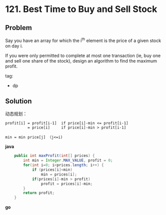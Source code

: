 # 121. Best Time to Buy and Sell Stock

## Problem

Say you have an array for which the i<sup>th</sup> element is the price of a given stock on day i.

If you were only permitted to complete at most one transaction (ie, buy one and sell one share of the stock), design an algorithm to find the maximum profit.

tag:
- dp

## Solution
动态规划：
```
profit[i] = profit[i-1]  if price[i]-min <= profit[i-1]
          = price[i]     if price[i]-min > profit[i-1]

min = min price[j] （j<=i)
``` 
**java**
```java
    public int maxProfit(int[] prices) {
        int min = Integer.MAX_VALUE, profit = 0;
        for(int i=0; i<prices.length; i++) {
            if (prices[i]<min) 
                min = prices[i];
            if(prices[i]-min > profit) 
                profit = prices[i]-min;
        }
        return profit;
    }
```

**go**
```go

```